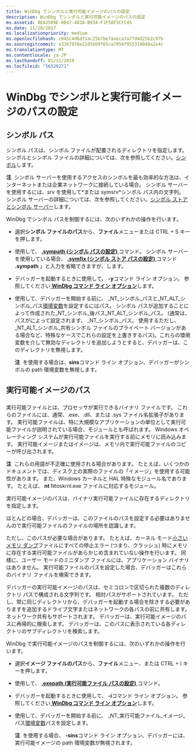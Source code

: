 ```yaml
---
title: WinDbg でシンボルと実行可能イメージのパスの設定
description: WinDbg でシンボルと実行可能イメージのパスの設定
ms.assetid: 8EA2509E-0B47-4D28-B934-F1F58F5CFC45
ms.date: 11/28/2017
ms.localizationpriority: medium
ms.openlocfilehash: c945c4d6df1ac25b7be7aaeca7a77d4d25b2c97b
ms.sourcegitcommit: a33b7978e22d5bb9f65ca7056f955319049a2e4c
ms.translationtype: MT
ms.contentlocale: ja-JP
ms.lasthandoff: 01/31/2019
ms.locfileid: "56529271"
---
```

# <a name="setting-symbol-and-executable-image-paths-in-windbg"></a>WinDbg でシンボルと実行可能イメージのパスの設定


## <a name="span-idddksymbolpathdbgspanspan-idddksymbolpathdbgspansymbol-path"></a><span id="ddk_symbol_path_dbg"></span><span id="DDK_SYMBOL_PATH_DBG"></span>シンボル パス


シンボル パスは、シンボル ファイルが配置されるディレクトリを指定します。 シンボルとシンボル ファイルの詳細については、次を参照してください。[シンボル](symbols.md)します。

**注**  シンボル サーバーを使用するアクセスのシンボルを最も効率的な方法は、インターネットまたは企業ネットワークに接続している場合。 シンボル サーバーを使用するには、srv を使用して\*または symsrv\*シンボル パス内の文字列。 シンボル サーバーの詳細については、次を参照してください。[シンボル ストアとシンボル サーバー](symbol-stores-and-symbol-servers.md)します。

 

WinDbg でシンボル パスを制御するには、次のいずれかの操作を行います。

-   選択**シンボル ファイルのパス**から、**ファイル**メニューまたは CTRL + S キーを押します。

-   使用して、 [ **.sympath (シンボル パスの設定)** ](-sympath--set-symbol-path-.md)コマンド。 シンボル サーバーを使用している場合、 [ **.symfix (シンボル ストア パスの設定)** ](-symfix--set-symbol-store-path-.md)コマンド **.sympath** 」と入力を省略できますが、します。

-   デバッガーを起動するときに使用して、 **-y**コマンド ライン オプション。 参照してください[ **WinDbg コマンド ライン オプション**](windbg-command-line-options.md)します。

-   使用して、デバッガーを開始する前に、 \_NT\_シンボル\_パスと\_NT\_ALT\_シンボル\_パス[環境変数](environment-variables.md)を設定するにはパス。 シンボル パスが追加することによって作成された\_NT\_シンボル\_後パス\_NT\_ALT\_シンボル\_パス。 (通常は、パスがによって設定されます、 \_NT\_シンボル\_パス。 使用するただし、 \_NT\_ALT\_シンボル\_共有シンボル ファイルのプライベート バージョンがある場合など、特殊なケースでこれらの設定を上書きするパス)。これらの環境変数を介して無効なディレクトリを追加しようとすると、デバッガーは、このディレクトリを無視します。

    **注**  を使用する場合は、**sins**コマンド ライン オプション、デバッガーがシンボルの path 環境変数を無視します。

     

## <a name="span-idexecutableimagepathspanspan-idexecutableimagepathspanspan-idexecutableimagepathspanexecutable-image-path"></a><span id="Executable_Image_Path"></span><span id="executable_image_path"></span><span id="EXECUTABLE_IMAGE_PATH"></span>実行可能イメージのパス


### <span id="ddk_executable_image_path_dbg"></span><span id="DDK_EXECUTABLE_IMAGE_PATH_DBG"></span>

実行可能ファイルとは、プロセッサが実行できるバイナリ ファイルです。 これらのファイルには、通常、.exe、.dll、または .sys ファイル名拡張子があります。 実行可能ファイルは、特に大規模なアプリケーションの単位として実行可能ファイルが説明されている場合、モジュールとも呼ばれます。 Windows オペレーティング システムが実行可能ファイルを実行する前にメモリに読み込みます。 実行可能イメージまたはイメージは、メモリ内で実行可能ファイルのコピーが呼び出されます。

**注**  これらの用語が不正確に使用される場合があります。 たとえば、いくつかのドキュメントでは、ディスク上の実際のファイルの「イメージ」を使用する可能性があります。 また、Windows カーネルと HAL 特殊なモジュール名であります。 たとえば、 **nt** Ntoskrnl.exe ファイルに対応するモジュール。

 

実行可能イメージのパスは、バイナリ実行可能ファイルに存在するディレクトリを指定します。

ほとんどの場合、デバッガーは、このファイルのパスを設定する必要はありませんので実行可能ファイルのファイルの場所を認識します。

ただし、このパスが必要な場合があります。 たとえば、カーネル モード[小さいメモリ ダンプ](small-memory-dump.md)ファイルにすべての停止エラー (つまり、クラッシュ) 時にメモリに存在する実行可能ファイルがあらかじめ含まれていない操作を行います。 同様に、ユーザー モードのミニダンプ ファイルには、アプリケーション バイナリはありません。 実行可能ファイルのパスを設定した場合、デバッガーはこれらのバイナリ ファイルを検索できます。

デバッガーの実行可能イメージのパスは、セミコロンで区切られた複数のディレクトリ パスで構成される文字列です。 相対パスがサポートされています。 ただし、常に同じディレクトリから、デバッガーを起動する場合を除きする必要がありますを追加するドライブ文字またはネットワークの各パスの前に共有します。 ネットワーク共有もサポートされます。 デバッガーは、実行可能イメージのパスに再帰的に検索します。 デバッガーは、このパスに表示されている各ディレクトリのサブディレクトリを検索します。

WinDbg で実行可能イメージのパスを制御するには、次のいずれかの操作を行います。

-   選択**イメージ ファイルのパス**から、**ファイル**メニュー、または CTRL + I キーを押します。

-   使用して、 [ **.exepath (実行可能ファイル パスの設定)** ](-exepath--set-executable-path-.md)コマンド。

-   デバッガーを起動するときに使用して、 **-i**コマンド ライン オプション。 参照してください[ **WinDbg コマンド ライン オプション**](windbg-command-line-options.md)します。

-   使用して、デバッガーを開始する前に、 \_NT\_実行可能ファイル\_イメージ\_パス[環境変数](environment-variables.md)パスを設定します。

    **注**  を使用する場合、 **-sins**コマンド ライン オプション、デバッガーには、実行可能イメージの path 環境変数が無視されます。

     

 

 





